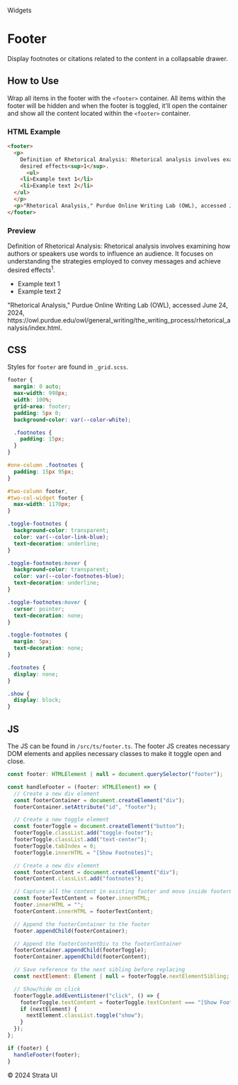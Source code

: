 <p class="section-text">Widgets</p>

# Footer

Display footnotes or citations related to the content in a collapsable drawer.

## How to Use

Wrap all items in the footer with the `<footer>` container. All items within the footer will be hidden and when the footer is toggled, it'll open the container and show all the content located within the `<footer>` container.

### HTML Example

```html
<footer>
  <p>
    Definition of Rhetorical Analysis: Rhetorical analysis involves examining how authors or speakers use words to influence an audience. It focuses on understanding the strategies employed to convey messages and achieve
    desired effects<sup>1</sup>.
      <ul>
    <li>Example text 1</li>
    <li>Example text 2</li>
  </ul>
  </p>
  <p>"Rhetorical Analysis," Purdue Online Writing Lab (OWL), accessed June 24, 2024, https://owl.purdue.edu/owl/general_writing/the_writing_process/rhetorical_analysis/index.html.</p>
</footer>
```

### Preview

<div class="example-container">
  <footer>
      <p>Definition of Rhetorical Analysis: Rhetorical analysis involves examining how authors or speakers use words to influence an audience. It focuses on understanding the strategies employed to convey messages and achieve desired effects<sup>1</sup>.</p>
        <ul>
    <li>Example text 1</li>
    <li>Example text 2</li>
  </ul>
      <p>"Rhetorical Analysis," Purdue Online Writing Lab (OWL), accessed June 24, 2024, https://owl.purdue.edu/owl/general_writing/the_writing_process/rhetorical_analysis/index.html.</p>
  </footer>
</div>

## CSS

Styles for `footer` are found in `_grid.scss`.

```css
footer {
  margin: 0 auto;
  max-width: 998px;
  width: 100%;
  grid-area: footer;
  padding: 5px 0;
  background-color: var(--color-white);

  .footnotes {
    padding: 15px;
  }
}

#one-column .footnotes {
  padding: 15px 95px;
}

#two-column footer,
#two-col-widget footer {
  max-width: 1170px;
}

.toggle-footnotes {
  background-color: transparent;
  color: var(--color-link-blue);
  text-decoration: underline;
}

.toggle-footnotes:hover {
  background-color: transparent;
  color: var(--color-footnotes-blue);
  text-decoration: underline;
}

.toggle-footnotes:hover {
  cursor: pointer;
  text-decoration: none;
}

.toggle-footnotes {
  margin: 5px;
  text-decoration: none;
}

.footnotes {
  display: none;
}

.show {
  display: block;
}
```

## JS

The JS can be found in `/src/ts/footer.ts`. The footer JS creates necessary DOM elements and applies necessary classes to make it toggle open and close.

```js
const footer: HTMLElement | null = document.querySelector("footer");

const handleFooter = (footer: HTMLElement) => {
  // Create a new div element
  const footerContainer = document.createElement("div");
  footerContainer.setAttribute("id", "footer");

  // Create a new toggle element
  const footerToggle = document.createElement("button");
  footerToggle.classList.add("toggle-footer");
  footerToggle.classList.add("text-center");
  footerToggle.tabIndex = 0;
  footerToggle.innerHTML = "[Show Footnotes]";

  // Create a new div element
  const footerContent = document.createElement("div");
  footerContent.classList.add("footnotes");

  // Capture all the content in existing footer and move inside footerContentDiv
  const footerTextContent = footer.innerHTML;
  footer.innerHTML = "";
  footerContent.innerHTML = footerTextContent;

  // Append the footerContainer to the footer
  footer.appendChild(footerContainer);

  // Append the footerContentDiv to the footerContainer
  footerContainer.appendChild(footerToggle);
  footerContainer.appendChild(footerContent);

  // Save reference to the next sibling before replacing
  const nextElement: Element | null = footerToggle.nextElementSibling;

  // Show/hide on click
  footerToggle.addEventListener("click", () => {
    footerToggle.textContent = footerToggle.textContent === "[Show Footnotes]" ? "[Hide Footnotes]" : "[Show Footnotes]";
    if (nextElement) {
      nextElement.classList.toggle("show");
    }
  });
};

if (footer) {
  handleFooter(footer);
}
```

  <div class="footer">
    <p>&copy; 2024 Strata UI</p>
  </div>
